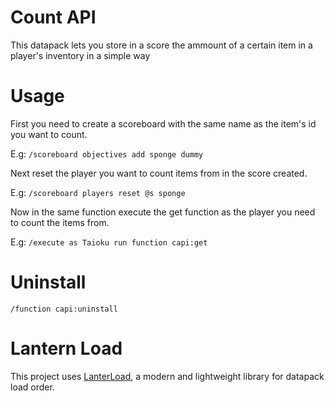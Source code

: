 # Count API
This datapack lets you store in a score the ammount of a certain item in a player's inventory in a simple way

# Usage
First you need to create a scoreboard with the same name as the item's id you want to count.

E.g: ```/scoreboard objectives add sponge dummy```

Next reset the player you want to count items from in the score created.

E.g: ```/scoreboard players reset @s sponge```

Now in the same function execute the get function as the player you need to count the items from.

E.g: ```/execute as Taioku run function capi:get```

# Uninstall

```/function capi:uninstall```

# Lantern Load
This project uses [LanterLoad](https://github.com/LanternMC/Load), a modern and lightweight library for datapack load order.
